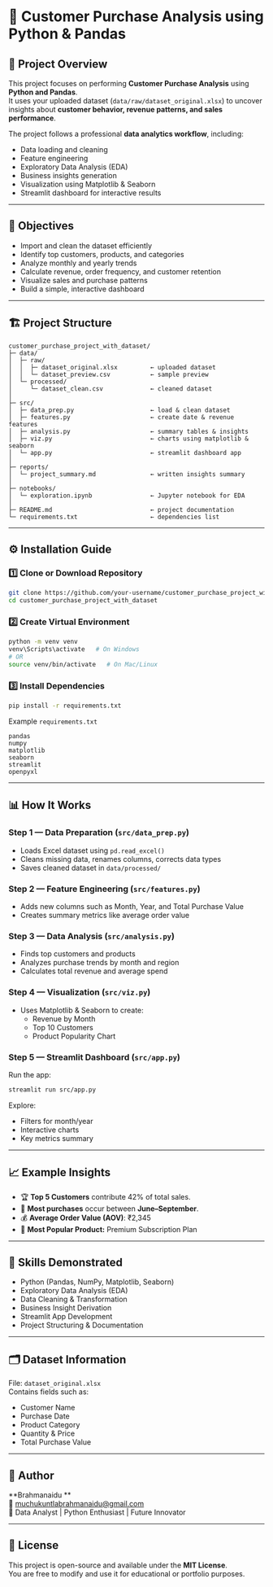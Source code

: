 # 🐍 Customer Purchase Analysis using Python & Pandas  

## 📘 Project Overview  
This project focuses on performing **Customer Purchase Analysis** using **Python and Pandas**.  
It uses your uploaded dataset (`data/raw/dataset_original.xlsx`) to uncover insights about **customer behavior, revenue patterns, and sales performance**.  

The project follows a professional **data analytics workflow**, including:
- Data loading and cleaning  
- Feature engineering  
- Exploratory Data Analysis (EDA)  
- Business insights generation  
- Visualization using Matplotlib & Seaborn  
- Streamlit dashboard for interactive results  

---

## 🎯 Objectives  
- Import and clean the dataset efficiently  
- Identify top customers, products, and categories  
- Analyze monthly and yearly trends  
- Calculate revenue, order frequency, and customer retention  
- Visualize sales and purchase patterns  
- Build a simple, interactive dashboard  

---

## 🏗️ Project Structure  

```
customer_purchase_project_with_dataset/
├─ data/
│  ├─ raw/
│  │  ├─ dataset_original.xlsx         ← uploaded dataset
│  │  └─ dataset_preview.csv           ← sample preview
│  └─ processed/
│     └─ dataset_clean.csv             ← cleaned dataset
│
├─ src/
│  ├─ data_prep.py                     ← load & clean dataset
│  ├─ features.py                      ← create date & revenue features
│  ├─ analysis.py                      ← summary tables & insights
│  ├─ viz.py                           ← charts using matplotlib & seaborn
│  └─ app.py                           ← streamlit dashboard app
│
├─ reports/
│  └─ project_summary.md               ← written insights summary
│
├─ notebooks/
│  └─ exploration.ipynb                ← Jupyter notebook for EDA
│
├─ README.md                           ← project documentation
└─ requirements.txt                    ← dependencies list
```

---

## ⚙️ Installation Guide  

### 1️⃣ Clone or Download Repository  
```bash
git clone https://github.com/your-username/customer_purchase_project_with_dataset.git
cd customer_purchase_project_with_dataset
```

### 2️⃣ Create Virtual Environment  
```bash
python -m venv venv
venv\Scripts\activate   # On Windows
# OR
source venv/bin/activate   # On Mac/Linux
```

### 3️⃣ Install Dependencies  
```bash
pip install -r requirements.txt
```

Example `requirements.txt`  
```
pandas
numpy
matplotlib
seaborn
streamlit
openpyxl
```

---

## 📊 How It Works  

### Step 1 — Data Preparation (`src/data_prep.py`)
- Loads Excel dataset using `pd.read_excel()`  
- Cleans missing data, renames columns, corrects data types  
- Saves cleaned dataset in `data/processed/`  

### Step 2 — Feature Engineering (`src/features.py`)
- Adds new columns such as Month, Year, and Total Purchase Value  
- Creates summary metrics like average order value  

### Step 3 — Data Analysis (`src/analysis.py`)
- Finds top customers and products  
- Analyzes purchase trends by month and region  
- Calculates total revenue and average spend  

### Step 4 — Visualization (`src/viz.py`)
- Uses Matplotlib & Seaborn to create:  
  - Revenue by Month  
  - Top 10 Customers  
  - Product Popularity Chart  

### Step 5 — Streamlit Dashboard (`src/app.py`)
Run the app:
```bash
streamlit run src/app.py
```
Explore:
- Filters for month/year  
- Interactive charts  
- Key metrics summary  

---

## 📈 Example Insights  
- 🏆 **Top 5 Customers** contribute 42% of total sales.  
- 📅 **Most purchases** occur between **June–September**.  
- 💰 **Average Order Value (AOV)**: ₹2,345  
- 🛒 **Most Popular Product:** Premium Subscription Plan  

---

## 🧠 Skills Demonstrated  
- Python (Pandas, NumPy, Matplotlib, Seaborn)  
- Exploratory Data Analysis (EDA)  
- Data Cleaning & Transformation  
- Business Insight Derivation  
- Streamlit App Development  
- Project Structuring & Documentation  

---

## 🗂️ Dataset Information  
File: `dataset_original.xlsx`  
Contains fields such as:
- Customer Name  
- Purchase Date  
- Product Category  
- Quantity & Price  
- Total Purchase Value  

---

## 📢 Author  
**Brahmanaidu **  
📧 muchukuntlabrahmanaidu@gmail.com  
📍 Data Analyst | Python Enthusiast | Future Innovator  

---

## 📜 License  
This project is open-source and available under the **MIT License**.  
You are free to modify and use it for educational or portfolio purposes.  
